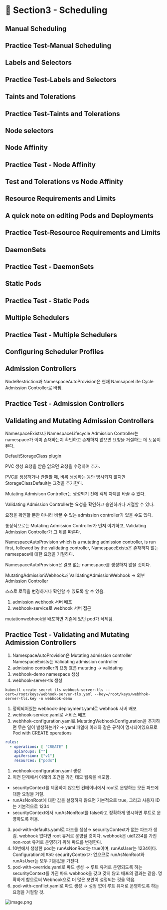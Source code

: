 # 🍨 Section3 - Scheduling

## Manual Scheduling


## Practice Test-Manual Scheduling


## Labels and Selectors


## Practice Test-Labels and Selectors


## Taints and Tolerations


## Practice Test-Taints and Tolerations


## Node selectors


## Node Affinity


## Practice Test - Node Affinity


## Test and Tolerations vs Node Affinity


## Resource Requirements and Limits


## A quick note on editing Pods and Deployments


## Practice Test-Resource Requirements and Limits


## DaemonSets


## Practice Test - DaemonSets


## Static Pods


## Practice Test - Static Pods


## Multiple Schedulers


## Practice Test - Multiple Schedulers


## Configuring Scheduler Profiles


## Admission Controllers


NodeRestriction과 NamespaceAutoProvision은 현재 NamsapceLife Cycle Admission Controller로 바뀜.


## Practice Test - Admission Controllers


## Validating and Mutating Admission Controllers


NamespaceExists나 NamespaceLifecycle Admission Controller는 namespace가 이미 존재하는지 확인하고 존재하지 않으면 요청을 거절하는 데 도움이 된다.


DefaultStorageClass plugin


PVC 생성 요청을 받음 없으면 요청을 수정하여 추가.


PVC를 생성하거나 관찰할 때, 비록 생성하는 동안 명시되지 않지만 StorageClassDefault는 그것을 추가한다.


Mutating Admisison Controller는 생성되기 전에 객체 자체를 바꿀 수 있다.


Validating Admission Controller는 요청을 확인하고 승인하거나 거절할 수 있다.


요청을 확인할 뿐만 아니라 바꿀 수 있는 admission controller가 있을 수도 있다.


통상적으로는 Mutating Admission Controller가 먼저 야기하고, Validating Admission Controller가 그 뒤를 따른다.


NamespaceAutoProvision which is a mutating admission controller, is run first, followed by the validating controller, NamespaceExists은 존재하지 않는 namespace에 대한 요청을 거절하다.


NamespaceAutoProvision은 결코 없는 namespace를 생성하지 않을 것이다.


MutatingAdmissionWebhook과 ValidatingAdmissionWebhook → 외부 Admission Controller


스스로 로직을 변경하거나 확인할 수 있도록 할 수 있음.

1. admission webhook 서버 배포
2. webhook-service로 webhook 서버 접근

mutationwebhook을 배포하면 기존에 있던 pod가 삭제됨.


## Practice Test - Validating and Mutating Admission Controllers

1. NamespaceAutoProvision은 Mutating admission controller
NamespaceExists는 Validating admission controller
2. admissino controller의 요청 흐름
mutating → validating
3. webhook-demo namespace 생성
4. webhook-server-tls 생성

```shell
kubectl create secret tls webhook-server-tls --cert=/root/keys/webhook-server-tls.yaml --key=/root/keys/webhhok-server-tls.key -n webhook-demo
```

1. 정의되어있는 webhook-deployment.yaml로 webhook 서버 배포
2. webhook-service.yaml로 서비스 배포
3. webhhok-configuration.yaml로 MutatingWebhookConfiguration을 추가하면 무슨 일이 발생하는가?
→ yaml 파일에 아래와 같은 규칙이 명시되어있으므로 Pod with CREATE operations

```yaml
rules:
  - operations: [ "CREATE" ]
    apiGroups: [""]
    apiVersion: ["v1"]
    resources: ["pods"]
```

1. webhook-configuration.yaml 생성
2. 이전 단계에서 아래의 조건을 가진 데모 웹훅을 배포함.
- securityContext를 제공하지 않으면 컨테이너에서 root로 운영하는 모든 파드에 대한 요청을 거절.
- runAsNonRoot에 대한 값을 설정하지 않으면 기본적으로 true, 그리고 사용자 ID는 기본적으로 1234
- securityContext에서 runAsNonRoot를 false라고 정확하게 명시하면 루트로 운영하도록 허용.
3. pod-with-defaults.yaml로 파드를 생성→ securityContext가 없는 파드가 생김.
webhook 없다면 root 유저로 운영될 것이다. webhook은 uid1234를 가진 non-root 유저로 운영하기 위해 파드를 변경한다.
4. 10번에서 생성한 pod는 runAsNonRoot는 true이며, runAsUser는 1234이다.
Configuration에 따라 securityContext가 없으므로 runAsNonRoot와 runAsUser는 모두 기본값을 가진다.
5. pod-with-override.yaml로 파드 생성 → 루트 유저로 운영되도록 하는 securityContext를 가진 파드
webhook을 갖고 갖지 않고 배포의 결과는 같음.
명확하게 함으로써 Webhook으로 더 많은 보안이 설정되는 것을 막음.
6. pod-with-conflict.yaml로 파드 생성 → 
설정 없이 루트 유저로 운영하도록 하는 요청을 거절할 것.

![image.png](https://prod-files-secure.s3.us-west-2.amazonaws.com/b2ea2032-00e9-4883-a13b-cb03cf5b2334/501c3b54-0de4-44d6-afe6-eca0c6373e4f/image.png?X-Amz-Algorithm=AWS4-HMAC-SHA256&X-Amz-Content-Sha256=UNSIGNED-PAYLOAD&X-Amz-Credential=ASIAZI2LB4665QOATZD6%2F20250505%2Fus-west-2%2Fs3%2Faws4_request&X-Amz-Date=20250505T140947Z&X-Amz-Expires=3600&X-Amz-Security-Token=IQoJb3JpZ2luX2VjEIb%2F%2F%2F%2F%2F%2F%2F%2F%2F%2FwEaCXVzLXdlc3QtMiJHMEUCIQDlmM%2FtK4ivy29Q1xI8Fw2P1PLzB%2Fynrnv9U86o2nQNdwIgRq1D1YRiFqX1MKRlUvySzWA7T9lj5ct6kLEXxUx0iIoq%2FwMILxAAGgw2Mzc0MjMxODM4MDUiDPCYZZZQMee4SotDiircA%2BV9I0ou0XcC8u%2BT61sqSnpxsSWtvBf2VKlWXAUE%2B2oi91bPDetylHmR85H3FH%2BZfHbpO8ScjEXkJpwxeCll0J5sSQGQz3I%2BVw%2FPUujum4xeCqvnMhlsp2m822qeFJIml%2FVwSazQ0GmQgVaoVayhhNPd1YKRhJdUx94D%2F14QH1tlh9OTdPgGa%2FrktOCiRjqrB3zUes0CzvqbeLKLfxM8uHxqHMu0nb6d9NMzeX7pjWi%2F40R89czt8bYdPF3nOgR8ajdBstI87A0L1dOzyQKlqpd2Q%2BnpyHIlqQwMxHqTJiCBYN%2Fcc58kQM%2Fwps1h%2B1fLcTlRyu82YH8ODcaT9shbFWoM0x91Rj4%2Fhd%2F2QuW1K0XTQRC5yGBz7n%2BagnBGzvCfEDKOR1vdw1YZEkjYIn049Qc9VkHr%2FgUXjB3Nt%2FrtlCvqWJRHZpJDobjkgGfkALd389fXcu6Jfg6jkS%2B8C6ZJbQXitxTXs2QAhujZp%2BX3uJy0A6enZHWvTQnm0zmuItOsmtOleM3QtKQJt8FQNlakp3GRqS2yXESQf8scHn3n8dOsBWK0xZApDEqU02RFHvyeFyHxEisiNsDxhA6OrcHrO0%2BTQ3eZrr6tKCU8jM6JlHptwV9dT9QSp052paxzMOP%2B4sAGOqUBwKpVDSBMWwaBRDQH%2Fft7JT%2FYgHS3h5jHjO6jzSJf0JvGQsdrY6hG4s8qubwxW1xSJXK3lDtYVZ1Uofvp6nn9bbCCYwGESNwaWrsSdtn9A7NPQbsImv%2FxyAUsWkH0vj51b%2B1rQ9msTUZfFd7ubP5Y3VD%2FxyVS7qjqm2yLkmv55OIiTDrFnFgsMRvxJj5Tr1arWF%2BQdfgcOGCoL0L1HG6eHyJuRniQ&X-Amz-Signature=add106ad25637df1ec029ad682c6c5916af392256c59ba9d61fb1c69e90dd53b&X-Amz-SignedHeaders=host&x-id=GetObject)

